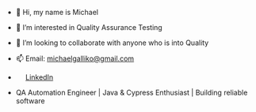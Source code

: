 - 👋 Hi, my name is Michael
- 👀 I’m interested in Quality Assurance Testing
- 💞️ I’m looking to collaborate with anyone who is into Quality
- 📫 Email: michaelgalliko@gmail.com
- <img src="https://github.com/user-attachments/assets/7416d331-6d6e-4a50-ad0c-4bbdad6a8635" width="15"/>  <a href="https://www.w3schools.com/" target="_blank">LinkedIn</a>

- QA Automation Engineer | Java & Cypress Enthusiast | Building reliable software

<!---
Marios2323/Marios2323 is a ✨ special ✨ repository because its `README.md` (this file) appears on your GitHub profile.
You can click the Preview link to take a look at your changes.
--->
